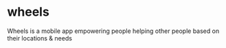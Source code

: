 wheels
======

Wheels is a mobile app empowering people helping other people based on their locations &amp; needs